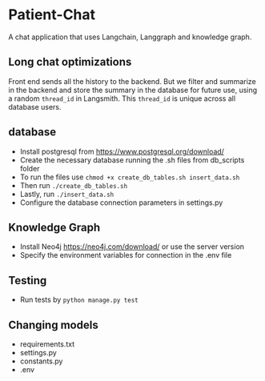 # Patient-Chat
A chat application that uses Langchain, Langgraph and knowledge graph.

## Long chat optimizations
Front end sends all the history to the backend. But we filter and summarize in the backend and store the summary in the database for future use, using a random ```thread_id``` in Langsmith. This ```thread_id``` is unique across all database users.

## database
- Install postgresql from https://www.postgresql.org/download/
- Create the necessary database running the .sh files from db_scripts folder
- To run the files use ```chmod +x create_db_tables.sh insert_data.sh```
- Then run ```./create_db_tables.sh```
- Lastly, run ```./insert_data.sh```
- Configure the database connection parameters in settings.py

## Knowledge Graph
- Install Neo4j https://neo4j.com/download/ or use the server version
- Specify the environment variables for connection in the .env file

## Testing
- Run tests by ```python manage.py test```


## Changing models
- requirements.txt
- settings.py
- constants.py
- .env


